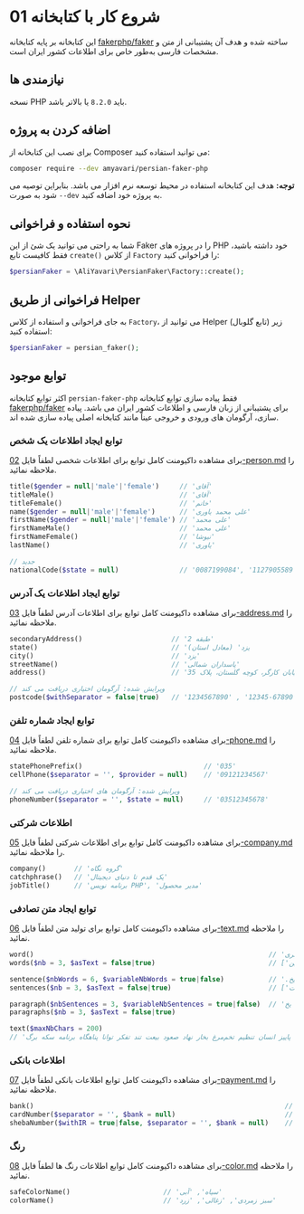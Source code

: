 # 01 شروع کار با کتابخانه

این کتابخانه بر پایه کتابخانه [fakerphp/faker](https://fakerphp.org/) ساخته شده و هدف آن پشتیبانی از متن و مشخصات فارسی به‌طور خاص برای اطلاعات کشور ایران است.

## نیازمندی ها

نسخه PHP باید `8.2.0` یا بالاتر باشد.

## اضافه کردن به پروژه

برای نصب این کتابخانه از Composer می توانید استفاده کنید:

```bash
composer require --dev amyavari/persian-faker-php
```

**توجه:** هدف این کتابخانه استفاده در محیط توسعه نرم افزار می باشد. بنابراین توصیه می شود به صورت `--dev` به پروژه خود اضافه کنید.

## نحوه استفاده و فراخوانی

شما به راحتی می توانید یک شئ از این Faker را در پروژه های PHP خود داشته باشید، فقط کافیست تابع `create()` از کلاس `Factory` را فراخوانی کنید:

```php
$persianFaker = \AliYavari\PersianFaker\Factory::create();
```

## فراخوانی از طریق Helper

به جای  فراخوانی و استفاده از کلاس `Factory`، می توانید از  Helper (تابع گلوبال) زیر استفاده کنید:

```php
$persianFaker = persian_faker();
```

## توابع موجود

اکثر توابع کتابخانه `persian-faker-php` فقط پیاده سازی توابع کتابخانه [fakerphp/faker](https://fakerphp.org/) برای پشتیبانی از زبان فارسی و اطلاعات کشور ایران می باشد. پیاده سازی، آرگومان های ورودی و خروجی عیناً مانند کتابخانه اصلی پیاده سازی شده اند.

### توابع ایجاد اطلاعات یک شخص

برای مشاهده داکیومنت کامل توابع برای اطلاعات شخصی لطفاً فایل [02-person.md](02-person.md) را ملاحظه نمائید.

```php
title($gender = null|'male'|'female')     // 'آقای'
titleMale()                               // 'آقای'
titleFemale()                             // 'خانم'
name($gender = null|'male'|'female')      // 'علی محمد یاوری'
firstName($gender = null|'male'|'female') // 'علی محمد'
firstNameMale()                           // 'علی محمد'
firstNameFemale()                         // 'نیوشا'
lastName()                                // 'یاوری'

// جدید
nationalCode($state = null)               // '0087199084', '1127905589'
```

### توابع ایجاد اطلاعات یک آدرس

برای مشاهده داکیومنت کامل توابع برای اطلاعات آدرس لطفاً فایل [03-address.md](03-address.md) را ملاحظه نمائید.

```php
secondaryAddress()                      // 'طبقه 2'
state()                                 // 'یزد' (معادل استان)
city()                                  // 'یزد'
streetName()                            // 'پاسداران شمالی'
address()                               // 'خیابان کارگر، کوچه گلستان، پلاک 35

// ویرایش شده: آرگومان اختیاری دریافت می کند
postcode($withSeparator = false|true)   // '1234567890' , '12345-67890'
```

### توابع ایجاد شماره تلفن

برای مشاهده داکیومنت کامل توابع برای شماره تلفن لطفاً فایل [04-phone.md](04-phone.md) را ملاحظه نمائید.

```php
statePhonePrefix()                              // '035'
cellPhone($separator = '', $provider = null)    // '09121234567'

// ویرایش شده: آرگومان های اختیاری دریافت می کند
phoneNumber($separator = '', $state = null)     // '03512345678'
```

### اطلاعات شرکتی

برای مشاهده داکیومنت کامل توابع برای اطلاعات شرکتی لطفاً فایل [05-company.md](05-company.md) را ملاحظه نمائید.

```php
company()       // 'گروه نگاه'
catchphrase()   // 'یک قدم تا دنیای دیجیتال'
jobTitle()      // 'برنامه نویس PHP', 'مدیر محصول'
```

### توابع ایجاد متن تصادفی

برای مشاهده داکیومنت کامل توابع برای تولید متن لطفاً فایل [06-text.md](06-text.md) را ملاحظه نمائید.

```php
word()                                                          // 'آتش', 'خاکستری'
words($nb = 3, $asText = false|true)                            // ['خاکستری', 'سریع' , 'دارچین'], 'خاکستری سریع دارچین'

sentence($nbWords = 6, $variableNbWords = true|false)           // '.نویس اتوبوس برنامه دار.', 'دیجیتال دنیا و بی یخ'
sentences($nb = 3, $asText = false|true)                        // ['خاکستری سریع دارچین','.یخ در بهشت.'], 'خاکستری سریع دارچین. یخ در بهشت.'

paragraph($nbSentences = 3, $variableNbSentences = true|false)  // 'خاکستری سریع دارچین اما اینجا. یخ در بهشت بها. دیجیتال دنیا و بی یخ..'
paragraphs($nb = 3, $asText = false|true)

text($maxNbChars = 200)
// 'ثانیه رنگ هفته ماه ملی پاییز انسان تنظیم تخم‌مرغ بخار نهاد صعود بیعت تند تفکر توانا پناهگاه برنامه سکه برگ'
```

### اطلاعات بانکی

برای مشاهده داکیومنت کامل توابع اطلاعات بانکی لطفاً فایل [07-payment.md](07-payment.md) را ملاحظه نمائید.

```php
bank()                                                              // 'ملت', 'مهر ایران'
cardNumber($separator = '', $bank = null)                           // '6273 8157 2593 3210', '5894639748556308'
shebaNumber($withIR = true|false, $separator = '', $bank = null)    // 'IR72-0540-0008-5961-5112-7527-92'
```

### رنگ

برای مشاهده داکیومنت کامل توابع اطلاعات رنگ ها لطفاً فایل [08-color.md](08-color.md) را ملاحظه نمائید.

```php
safeColorName()                       // 'سیاه', 'آبی'
colorName()                           // 'سبز زمردی', 'زغالی', 'زرد'
```
